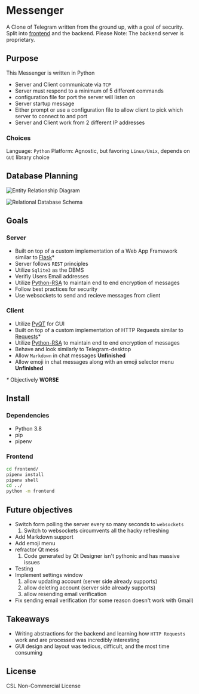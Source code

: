# Messenger

A Clone of Telegram written from the ground up, with a goal of security. Split
into [frontend](https://github.com/CyberSafe-Labs/Cyber-Messenger/tree/main/frontend) and the backend. Please Note: The backend server is proprietary.

## Purpose

This Messenger is written in Python
- Server and Client communicate via `TCP`
- Server must respond to a minimum of 5 different commands
- configuration file for port the server will listen on
- Server startup message
- Either prompt or use a configuration file to allow client to pick which server
  to connect to and port
- Server and Client work from 2 different IP addresses

### Choices

Language: `Python`
Platform: Agnostic, but favoring `Linux/Unix`, depends on `GUI` library choice

## Database Planning

![Entity Relationship Diagram](./db-planning/Telegram-clone-py-Entity%20Relationship%20Diagram.jpg)

![Relational Database Schema](./db-planning/Telegram-clone-py-Database%20Schema.jpg)

## Goals

### Server

- Built on top of a custom implementation of a Web App Framework similar to [Flask](https://flask.palletsprojects.com/en/1.1.x/)\*
- Server follows `REST` principles
- Utilize `Sqlite3` as the DBMS
- Verifiy Users Email addresses
- Utilize [Python-RSA](https://github.com/sybrenstuvel/python-rsa/) to maintain
  end to end encryption of messages
- Follow best practices for security
- Use websockets to send and recieve messages from client

### Client

- Utilize [PyQT](https://github.com/PyQt5/PyQt) for GUI
- Built on top of a custom implementation of HTTP Requests similar to [Requests](https://2.python-requests.org/en/master/)\*
- Utilize [Python-RSA](https://github.com/sybrenstuvel/python-rsa/) to maintain
  end to end encryption of messages
- Behave and look similarly to Telegram-desktop
- Allow `Markdown` in chat messages **Unfinished**
- Allow emoji in chat messages along with an emoji selector menu **Unfinished**

_\*_ Objectively **WORSE**

## Install

### Dependencies

- Python 3.8
- pip
- pipenv

### Frontend

```sh
cd frontend/
pipenv install
pipenv shell
cd ../
python -m frontend
```
## Future objectives

- Switch form polling the server every so many seconds to `websockets`
  1. Switch to websockets circumvents all the hacky refreshing
- Add Markdown support
- Add emoji menu
- refractor Qt mess
  1. Code generated by Qt Designer isn't pythonic and has massive issues
- Testing
- Implement settings window
  1. allow updating account (server side already supports)
  2. allow deleting account (server side already supports)
  3. allow resending email verification
- Fix sending email verification (for some reason doesn't work with Gmail)

## Takeaways

- Writing abstractions for the backend and learning how `HTTP Requests` work and
  are processed was incredibly interesting
- GUI design and layout was tedious, difficult, and the most time consuming

## License

CSL Non-Commercial License

